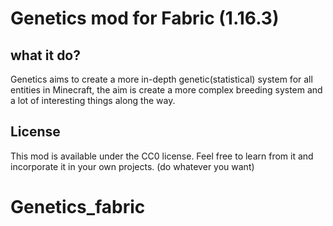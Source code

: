 # Genetics mod for Fabric (1.16.3)

## what it do?
Genetics aims to create a more in-depth genetic(statistical) system for all entities in Minecraft, the aim is create a more complex breeding system and a lot of interesting things along the way.

## License

This mod is available under the CC0 license. Feel free to learn from it and incorporate it in your own projects.
(do whatever you want)
# Genetics_fabric

